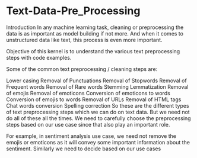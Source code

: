 # Text-Data-Pre_Processing
Introduction
In any machine learning task, cleaning or preprocessing the data is as important as model building if not more. And when it comes to unstructured data like text, this process is even more important.

Objective of this kernel is to understand the various text preprocessing steps with code examples.

Some of the common text preprocessing / cleaning steps are:

Lower casing
Removal of Punctuations
Removal of Stopwords
Removal of Frequent words
Removal of Rare words
Stemming
Lemmatization
Removal of emojis
Removal of emoticons
Conversion of emoticons to words
Conversion of emojis to words
Removal of URLs
Removal of HTML tags
Chat words conversion
Spelling correction
So these are the different types of text preprocessing steps which we can do on text data. But we need not do all of these all the times. We need to carefully choose the preprocessing steps based on our use case since that also play an important role.

For example, in sentiment analysis use case, we need not remove the emojis or emoticons as it will convey some important information about the sentiment. Similarly we need to decide based on our use cases
